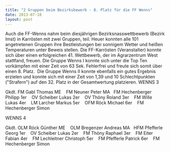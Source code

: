 ```yaml
---
title: "2 Gruppen beim Bezirksbewerb - 8. Platz für die FF Wenns"
date: 2013-07-10
layout: post
---
```


Auch die FF-Wenns nahm beim diesjährigen Bezirksnasswettbewerb (Bezirk Imst) in Karrösten mit zwei Gruppen, teil. Heuer konnten alle 101 angetretenen Gruppen ihre Bestleistungen bei sonnigem Wetter und heißen Temperaturen unter Beweis stellen. Die FF-Karrösten (Veranstalter) konnte sich über einen erfolgreichen 41. Wettbewerb, der im Agrarzentrum West stattfand, freuen. Die Gruppe Wenns I konnte sich unter die Top Ten vorkämpfen mit einer Zeit von 63 Sek. Fehlerfrei und freute sich somit über einen 8. Platz.  Die Gruppe Wenns II konnte ebenfalls ein gutes Ergebnis erzielen und konnte sich mit einer Zeit von 1,39 und 10 Schlechtpunkten ("Strafern") auf den 32. Platz in der Gesamtwertung platzieren.
WENNS 3

Gkdt. FM Gabl Thomas
ME    FM Neuner Peter
MA   FM Hechenberger Philipp
1er    OV Scheiber Lukas
2er    OV Thöny Roland
3er    FM Wille Lukas
4er    LM Larcher Markus
5er    OFM Röck Michael
6er    FM Hechenberger Simon

WENNS 4

Gkdt. OLM Röck Günther
ME    OLM Bregenzer Andreas
MA   HFM Pfefferle Georg
1er    OV Scheiber Lukas
2er    FM Thöny Raphael
3er    FM Eiter Fabian
4er    FM Lechleitner Christoph
5er    FM Pfefferle Patrick
6er    FM Hechenberger Simon